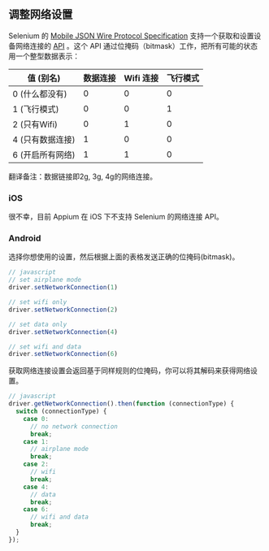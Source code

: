 ## 调整网络设置

Selenium 的 [Mobile JSON Wire Protocol Specification](https://code.google.com/p/selenium/source/browse/spec-draft.md?repo=mobile) 支持一个获取和设置设备网络连接的 [API](https://code.google.com/p/selenium/source/browse/spec-draft.md?repo=mobile#104) 。这个 API 通过位掩码（bitmask）工作，把所有可能的状态用一个整型数据表示：

| 值 (别名)           | 数据连接 | Wifi 连接 | 飞行模式 |
| ------------------ | ---- | ---- | ------------- |
| 0 (什么都没有)       | 0    | 0    | 0 |
| 1 (飞行模式)         | 0    | 0    | 1 |
| 2 (只有Wifi)        | 0    | 1    | 0 |
| 4 (只有数据连接)     | 1    | 0    | 0 |
| 6 (开启所有网络)     | 1    | 1    | 0 |

翻译备注：数据链接即2g, 3g, 4g的网络连接。

### iOS

很不幸，目前 Appium 在 iOS 下不支持 Selenium 的网络连接 API。

### Android

选择你想使用的设置，然后根据上面的表格发送正确的位掩码(bitmask)。

```javascript
// javascript
// set airplane mode
driver.setNetworkConnection(1)

// set wifi only
driver.setNetworkConnection(2)

// set data only
driver.setNetworkConnection(4)

// set wifi and data
driver.setNetworkConnection(6)
```

获取网络连接设置会返回基于同样规则的位掩码，你可以将其解码来获得网络设置。

```javascript
// javascript
driver.getNetworkConnection().then(function (connectionType) {
  switch (connectionType) {
    case 0:
      // no network connection
      break;
    case 1:
      // airplane mode
      break;
    case 2:
      // wifi
      break;
    case 4:
      // data
      break;
    case 6:
      // wifi and data
      break;
  }
});
```
